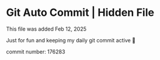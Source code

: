# Git Auto Commit | Hidden File

This file was added Feb 12, 2025

Just for fun and keeping my daily git commit active 🤪

commit number: 176283
